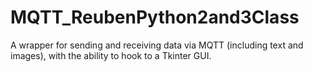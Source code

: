 # MQTT_ReubenPython2and3Class
A wrapper for sending and receiving data via MQTT (including text and images), with the ability to hook to a Tkinter GUI. 
